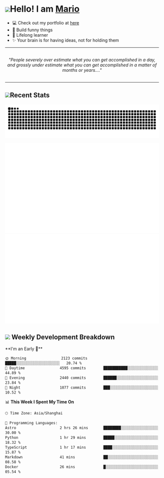 <h1><a href = "#"><img src="https://media.giphy.com/media/VgCDAzcKvsR6OM0uWg/giphy.gif" width="50"></a><span>Hello! I am <a href="https://github.com/mario1in">Mario</a></span></h1>

- 💻 Check out my portfolio at [here](https://shixiong.name)
- 🔨 Build funny things
- 🚀 Lifelong learner
- ✨ Your brain is for having ideas, not for holding them

<hr/>
<br/>
<div align="center">
<i>"People severely over estimate what you can get accomplished in a day, and grossly under estimate what you can get accomplished in a matter of months or years...." </i>
</div>
<br/>
<hr/>

<h2 align="left">
  <a href="#"><img src="https://emojis.slackmojis.com/emojis/images/1643514389/3643/cool-doge.gif?1643514389" height="30"></a>Recent Stats
</h2>

<picture>
  <source
    media="(prefers-color-scheme: dark)"
    srcset="https://raw.githubusercontent.com/mario1in/mario1in/output/github-contribution-grid-snake-dark.svg"
  />
  <source
    media="(prefers-color-scheme: light)"
    srcset="https://raw.githubusercontent.com/mario1in/mario1in/output/github-contribution-grid-snake.svg"
  />
  <img
    alt="github contribution grid snake animation"
    src="https://raw.githubusercontent.com/mario1in/mario1in/output/github-contribution-grid-snake.svg"
  />
</picture>

![overview](https://raw.githubusercontent.com/mario1in/mario1in/stats-output/generated/overview.svg)
![languages](https://raw.githubusercontent.com/mario1in/mario1in/stats-output/generated/languages.svg)

<h2 align="left">
  <a href="#"><img src="https://emojis.slackmojis.com/emojis/images/1643514062/184/nyancat_big.gif?1643514062" height="30"></a> Weekly Development Breakdown
</h2>
<!--START_SECTION:waka-->
**I'm an Early 🐤** 

```text
🌞 Morning                2123 commits        █████░░░░░░░░░░░░░░░░░░░░   20.74 % 
🌆 Daytime                4595 commits        ███████████░░░░░░░░░░░░░░   44.89 % 
🌃 Evening                2440 commits        ██████░░░░░░░░░░░░░░░░░░░   23.84 % 
🌙 Night                  1077 commits        ███░░░░░░░░░░░░░░░░░░░░░░   10.52 % 
```


📊 **This Week I Spent My Time On** 

```text
🕑︎ Time Zone: Asia/Shanghai

💬 Programming Languages: 
Astro                    2 hrs 26 mins       ████████░░░░░░░░░░░░░░░░░   30.00 % 
Python                   1 hr 29 mins        █████░░░░░░░░░░░░░░░░░░░░   18.32 % 
TypeScript               1 hr 17 mins        ████░░░░░░░░░░░░░░░░░░░░░   15.87 % 
Markdown                 41 mins             ██░░░░░░░░░░░░░░░░░░░░░░░   08.58 % 
Docker                   26 mins             █░░░░░░░░░░░░░░░░░░░░░░░░   05.54 % 
```


<!--END_SECTION:waka-->

